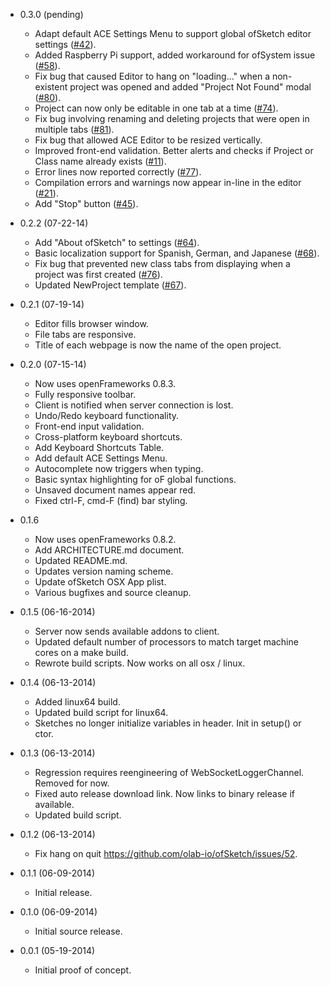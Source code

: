 - 0.3.0 (pending)
	+ Adapt default ACE Settings Menu to support global ofSketch editor settings ([#42](https://github.com/olab-io/ofSketch/issues/42)).
	+ Added Raspberry Pi support, added workaround for ofSystem issue ([#58](https://github.com/olab-io/ofSketch/issues/58)).
	+ Fix bug that caused Editor to hang on "loading..." when a non-existent project was opened and added "Project Not Found" modal ([#80](https://github.com/olab-io/ofSketch/issues/80)).
	+ Project can now only be editable in one tab at a time ([#74](https://github.com/olab-io/ofSketch/issues/74)).
	+ Fix bug involving renaming and deleting projects that were open in multiple tabs ([#81](https://github.com/olab-io/ofSketch/issues/81)).
	+ Fix bug that allowed ACE Editor to be resized vertically.
	+ Improved front-end validation. Better alerts and checks if Project or Class name already exists ([#11](https://github.com/olab-io/ofSketch/issues/11)).
	+ Error lines now reported correctly ([#77](https://github.com/olab-io/ofSketch/issues/77)).
	+ Compilation errors and warnings now appear in-line in the editor ([#21](https://github.com/olab-io/ofSketch/issues/21)).
	+ Add "Stop" button ([#45](https://github.com/olab-io/ofSketch/issues/45)).
	
- 0.2.2 (07-22-14)
	+ Add "About ofSketch" to settings ([#64](https://github.com/olab-io/ofSketch/issues/64)).
	+ Basic localization support for Spanish, German, and Japanese ([#68](https://github.com/olab-io/ofSketch/issues/68)).
	+ Fix bug that prevented new class tabs from displaying when a project was first created ([#76](https://github.com/olab-io/ofSketch/issues/76)).
	+ Updated NewProject template ([#67](https://github.com/olab-io/ofSketch/issues/67)).

- 0.2.1 (07-19-14)
	+ Editor fills browser window.
	+ File tabs are responsive.
	+ Title of each webpage is now the name of the open project.

- 0.2.0 (07-15-14)
	+ Now uses openFrameworks 0.8.3.
	+ Fully responsive toolbar.
	+ Client is notified when server connection is lost.
	+ Undo/Redo keyboard functionality.
	+ Front-end input validation.
	+ Cross-platform keyboard shortcuts.
	+ Add Keyboard Shortcuts Table.
	+ Add default ACE Settings Menu.
	+ Autocomplete now triggers when typing.
	+ Basic syntax highlighting for oF global functions.
	+ Unsaved document names appear red.
	+ Fixed ctrl-F, cmd-F (find) bar styling.

- 0.1.6
    + Now uses openFrameworks 0.8.2.
    + Add ARCHITECTURE.md document.
    + Updated README.md.
    + Updates version naming scheme.
    + Update ofSketch OSX App plist.
    + Various bugfixes and source cleanup. 

- 0.1.5 (06-16-2014)
    + Server now sends available addons to client.
    + Updated default number of processors to match target machine cores on a make build.
    + Rewrote build scripts.  Now works on all osx / linux.

- 0.1.4 (06-13-2014)
    + Added linux64 build.
    + Updated build script for linux64.
    + Sketches no longer initialize variables in header.  Init in setup() or ctor.

- 0.1.3 (06-13-2014)
    + Regression requires reengineering of WebSocketLoggerChannel.  Removed for now.
    + Fixed auto release download link.  Now links to binary release if available.
    + Updated build script.

- 0.1.2 (06-13-2014)
    + Fix hang on quit https://github.com/olab-io/ofSketch/issues/52.
    
- 0.1.1 (06-09-2014)
    + Initial release.

- 0.1.0 (06-09-2014)
    + Initial source release.

- 0.0.1 (05-19-2014)
    + Initial proof of concept.
